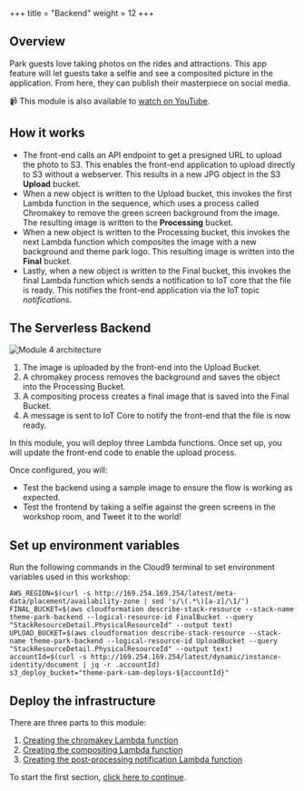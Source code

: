 +++
title = "Backend"
weight = 12
+++

## Overview

Park guests love taking photos on the rides and attractions. This app feature will let guests take a selfie and see a composited picture in the application. From here, they can publish their masterpiece on social media.

:video_camera: This module is also available to [watch on YouTube](https://www.youtube.com/watch?v=fcNWup_TmVA).

## How it works

* The front-end calls an API endpoint to get a presigned URL to upload the photo to S3. This enables the front-end application to upload directly to S3 without a webserver. This results in a new JPG object in the S3 **Upload** bucket.
* When a new object is written to the Upload bucket, this invokes the first Lambda function in the sequence, which uses a process called Chromakey to remove the green screen background from the image. The resulting image is written to the **Processing** bucket.
* When a new object is written to the Processing bucket, this invokes the next Lambda function which composites the image with a new background and theme park logo. This resulting image is written into the **Final** bucket.
* Lastly, when a new object is written to the Final bucket, this invokes the final Lambda function which sends a notification to IoT core that the file is ready. This notifies the front-end application via the IoT topic *notifications*.

## The Serverless Backend

![Module 4 architecture](../images/module4-architecture.png)

1. The image is uploaded by the front-end into the Upload Bucket.
2. A chromakey process removes the background and saves the object into the Processing Bucket.
3. A compositing process creates a final image that is saved into the Final Bucket.
4. A message is sent to IoT Core to notify the front-end that the file is now ready.

In this module, you will deploy three Lambda functions. Once set up, you will update the front-end code  to enable the upload process.

Once configured, you will:

- Test the backend using a sample image to ensure the flow is working as expected.
- Test the frontend by taking a selfie against the green screens in the workshop room, and Tweet it to the world!

## Set up environment variables

Run the following commands in the Cloud9 terminal to set environment variables used in this workshop:

```console
AWS_REGION=$(curl -s http://169.254.169.254/latest/meta-data/placement/availability-zone | sed 's/\(.*\)[a-z]/\1/')
FINAL_BUCKET=$(aws cloudformation describe-stack-resource --stack-name theme-park-backend --logical-resource-id FinalBucket --query "StackResourceDetail.PhysicalResourceId" --output text)
UPLOAD_BUCKET=$(aws cloudformation describe-stack-resource --stack-name theme-park-backend --logical-resource-id UploadBucket --query "StackResourceDetail.PhysicalResourceId" --output text)
accountId=$(curl -s http://169.254.169.254/latest/dynamic/instance-identity/document | jq -r .accountId)
s3_deploy_bucket="theme-park-sam-deploys-${accountId}"
```

## Deploy the infrastructure

There are three parts to this module:

1. [Creating the chromakey Lambda function](./2-backend/1-chromakey.html)
2. [Creating the compositing Lambda function](./2-backend/2-compositing.html)
3. [Creating the post-processing notification Lambda function](./2-backend/3-postprocess.html)

To start the first section, [click here to continue](./2-backend/1-chromakey.html).
